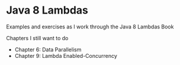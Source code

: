 # Java 8 Lambdas

Examples and exercises as I work through the Java 8 Lambdas Book

Chapters I still want to do

- Chapter 6: Data Parallelism
- Chapter 9: Lambda Enabled-Concurrency
